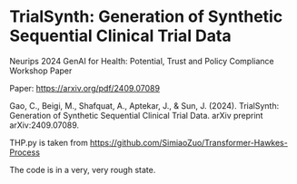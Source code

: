 # TrialSynth: Generation of Synthetic Sequential Clinical Trial Data

Neurips 2024 GenAI for Health: Potential, Trust and Policy Compliance Workshop Paper

Paper: https://arxiv.org/pdf/2409.07089

Gao, C., Beigi, M., Shafquat, A., Aptekar, J., & Sun, J. (2024). TrialSynth: Generation of Synthetic Sequential Clinical Trial Data. arXiv preprint arXiv:2409.07089.


THP.py is taken from https://github.com/SimiaoZuo/Transformer-Hawkes-Process

The code is in a very, very rough state. 
